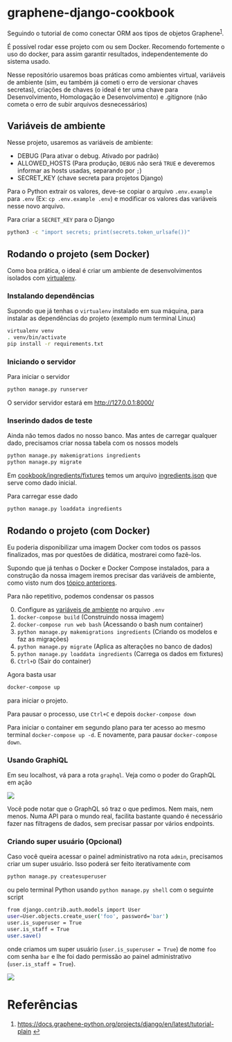 # graphene-django-cookbook

Seguindo o tutorial de como conectar ORM aos tipos de objetos Graphene<sup id="id1">[1](#graphene-django)</sup>.

É possível rodar esse projeto com ou sem Docker. Recomendo fortemente o uso do docker, para assim garantir resultados, independentemente do sistema usado.

Nesse repositório usaremos boas práticas como ambientes virtual, variáveis de ambiente (sim, eu também já cometi o erro de versionar chaves secretas), criações de chaves (o ideal é ter uma chave para Desenvolvimento, Homologação e Desenvolvimento) e .gitignore (não cometa o erro de subir arquivos desnecessários)

## Variáveis de ambiente

Nesse projeto, usaremos as variáveis de ambiente:

- DEBUG (Para ativar o debug. Ativado por padrão)
- ALLOWED_HOSTS (Para produção, `DEBUG` não será `TRUE` e deveremos informar as hosts usadas, separando por `;`)
- SECRET_KEY (chave secreta para projetos Django)

Para o Python extrair os valores, deve-se copiar o arquivo `.env.example` para `.env` (Ex: `cp .env.example .env`) e modificar os valores das variáveis nesse novo arquivo.

Para criar a `SECRET_KEY` para o Django

```bash
python3 -c "import secrets; print(secrets.token_urlsafe())"
```

## Rodando o projeto (sem Docker)

Como boa prática, o ideal é criar um ambiente de desenvolvimentos isolados com [virtualenv](https://pypi.org/project/virtualenv/). 


### Instalando dependências

Supondo que já tenhas o `virtualenv` instalado em sua máquina, para instalar as dependências do projeto (exemplo num terminal Linux)

```bash
virtualenv venv
. venv/bin/activate
pip install -r requirements.txt
```

### Iniciando o servidor

Para iniciar o servidor

```bash
python manage.py runserver
```

O servidor servidor estará em http://127.0.0.1:8000/


### Inserindo dados de teste

Ainda não temos dados no nosso banco. Mas antes de carregar qualquer dado, precisamos criar nossa tabela com os nossos models

```bash
python manage.py makemigrations ingredients
python manage.py migrate
```

Em [cookbook/ingredients/fixtures](https://github.com/cauachagas/graphene-django-cookbook/tree/main/cookbook/ingredients/fixtures) temos um arquivo [ingredients.json](https://raw.githubusercontent.com/cauachagas/graphene-django-cookbook/main/cookbook/ingredients/fixtures/ingredients.json) que serve como dado inicial.

Para carregar esse dado

```bash
python manage.py loaddata ingredients
```

## Rodando o projeto (com Docker)

Eu poderia disponibilizar uma imagem Docker com todos os passos finalizados, mas por questões de didática, mostrarei como fazê-los.

Supondo que já tenhas o Docker e Docker Compose instalados, para a construção da nossa imagem iremos precisar das variáveis de ambiente, como visto num dos [tópico anteriores](#vari%C3%A1veis-de-ambiente). 

Para não repetitivo, podemos condensar os passos

0. Configure as [variáveis de ambiente](#vari%C3%A1veis-de-ambiente) no arquivo `.env`
1. `docker-compose build` (Construindo nossa imagem)
2. `docker-compose run web bash` (Acessando o bash num container)
3. `python manage.py makemigrations ingredients` (Criando os modelos e faz as migrações)
4. `python manage.py migrate` (Aplica as alterações no banco de dados)
5. `python manage.py loaddata ingredients` (Carrega os dados em fixtures)
6. `Ctrl+D` (Sair do container)


Agora basta usar

```bash
docker-compose up
```

para iniciar o projeto. 

Para pausar o processo, use `Ctrl+C` e depois `docker-compose down`

Para iniciar o container em segundo plano para ter acesso ao mesmo terminal `docker-compose up -d`. E novamente, para pausar `docker-compose down`. 


### Usando GraphiQL

Em seu localhost, vá para a rota `graphql`. Veja como o poder do GraphQL em ação

![](https://media.giphy.com/media/MlzgkOqT8Ri4KFv3HH/giphy.gif)


Você pode notar que o GraphQL só traz o que pedimos. Nem mais, nem menos. Numa API para o mundo real, facilita bastante quando é necessário fazer nas filtragens de dados, sem precisar passar por vários endpoints.


### Criando super usuário (Opcional)

Caso você queira acessar o painel administrativo na rota `admin`, precisamos criar um super usuário. Isso poderá ser feito iterativamente com

```bash
python manage.py createsuperuser
```

ou pelo terminal Python usando `python manage.py shell` com o seguinte script

```bash
from django.contrib.auth.models import User
user=User.objects.create_user('foo', password='bar')
user.is_superuser = True
user.is_staff = True
user.save()
```

onde criamos um super usuário (`user.is_superuser = True`) de nome `foo` com senha `bar` e lhe foi dado permissão ao painel administrativo (`user.is_staff = True`).

![](https://drive.google.com/uc?export=view&id=1GdJvHPn3mlMpE6h3yd2m4Yii1IiKISj8)


# Referências

1. <b id="graphene-django"></b> https://docs.graphene-python.org/projects/django/en/latest/tutorial-plain [↩](#id1) 
